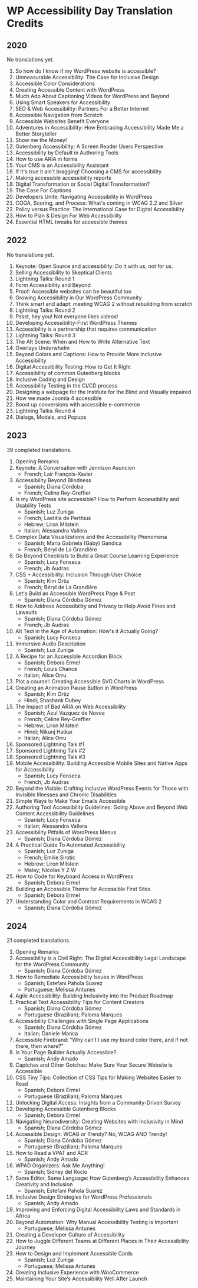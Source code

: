 # WP Accessibility Day Translation Credits

## 2020

No translations yet.

1. So how do I know if my WordPress website is accessible?
1. Unmeasurable Accessibility: The Case for Inclusive Design
1. Accessible Color Considerations
1. Creating Accessible Content with WordPress
1. Much Ado About Captioning Videos for WordPress and Beyond
1. Using Smart Speakers for Accessibility
1. SEO & Web Accessibility: Partners For a Better Internet
1. Accessible Navigation from Scratch
1. Accessible Websites Benefit Everyone
1. Adventures in Accessibility: How Embracing Accessibility Made Me a Better Storyteller
1. Show me the Money!
1. Gutenberg Accessibility: A Screen Reader Users Perspective
1. Accessibility by Default in Authoring Tools
1. How to use ARIA in forms
1. Your CMS is an Accessibility Assistant
1. If it's true it ain't bragging! Choosing a CMS for accessibility
1. Making accessible accessibility reports
1. Digital Transformation or Social Digital Transformation?
1. The Case For Captions
1. Developers Unite: Navigating Accessibility in WordPress
1. COGA, Scoring, and Process: What's coming in WCAG 2.2 and Silver
1. Policy versus Practice: The International Case for Digital Accessibility
1. How to Plan & Design For Web Accessibility
1. Essential HTML tweaks for accessible themes

## 2022

No translations yet.

1. Keynote: Open Source and accessibility: Do it with us, not for us.
1. Selling Accessibility to Skeptical Clients
1. Lightning Talks: Round 1
1. Form Accessibility and Beyond
1. Proof: Accessible websites can be beautiful too
1. Growing Accessibility in Our WordPress Community
1. Think smart and adapt: meeting WCAG 2 without rebuilding from scratch
1. Lightning Talks: Round 2
1. Pssst, hey you! Not everyone likes videos!
1. Developing Accessibility-First WordPress Themes
1. Accessibility is a partnership that requires communication
1. Lightning Talks: Round 3
1. The Alt Scene: When and How to Write Alternative Text
1. Overlays Underwhelm
1. Beyond Colors and Captions: How to Provide More Inclusive Accessibility
1. Digital Accessibility Testing: How to Get It Right
1. Accessibility of common Gutenberg blocks
1. Inclusive Coding and Design
1. Accessibility Testing in the CI/CD process
1. Designing a webpage for the Institute for the Blind and Visually impaired
1. How we made Joomla 4 accessible
1. Boost up conversions with accessible e-commerce
1. Lightning Talks: Round 4
1. Dialogs, Modals, and Popups

## 2023

39 completed translations.

1. Opening Remarks
2. Keynote: A Conversation with Jennison Asuncion
   	- French; Lair François-Xavier
3. Accessibility Beyond Blindness
	- Spanish; Diana Córdoba
	- French; Celine Rey-Greffier
4. Is my WordPress site accessible? How to Perform Accessibility and Usability Tests
   	- Spanish; Luz Zuniga
   	- French; Laetitia de Perthius
   	- Hebrew; Liron Milstein
   	- Italian; Alessandra Vallera
5. Complex Data Visualizations and the Accessibility Phenomena
	- Spanish; Maria Gabriela (Gaby) Gandica
	- French; Béryl de La Grandière
6. Go Beyond Checklists to Build a Great Course Learning Experience
   	- Spanish; Lucy Fonseca
   	- French; Jb Audras
7. CSS + Accessibility: Inclusion Through User Choice
   	- Spanish; Kim Ortiz
   	- French; Béryl de La Grandière
8. Let's Build an Accessible WordPress Page & Post
   	- Spanish; Diana Córdoba Gómez
9. How to Address Accessibility and Privacy to Help Avoid Fines and Lawsuits
   	- Spanish; Diana Córdoba Gómez
   	- French; Jb Audras
10. Alt Text in the Age of Automation: How's it Actually Going?
   	- Spanish; Lucy Fonseca
11. Immersive Audio Description
   	- Spanish; Luz Zuniga
12. A Recipe for an Accessible Accordion Block
	- Spanish; Debora Ermel
	- French; Louis Chance
	- Italian; Alice Orru
13. Plot a course!: Creating Accessible SVG Charts in WordPress
14. Creating an Animation Pause Button in WordPress
	- Spanish; Kim Ortiz
	- Hindi; Shashank Dubey
15. The Impact of Bad ARIA on Web Accessibility
	- Spanish; Azul Vazquez de Novoa
	- French; Celine Rey-Greffier
	- Hebrew; Liron Milstein
	- Hindi; Nikunj Hatkar
 	- Italian; Alice Orru
15. Sponsored Lightning Talk #1
15. Sponsored Lightning Talk #2
15. Sponsored Lightning Talk #3
16. Mobile Accessibility: Building Accessible Mobile Sites and Native Apps for Accessibility
	- Spanish; Lucy Fonseca
 	- French; Jb Audras
17. Beyond the Visible: Crafting Inclusive WordPress Events for Those with Invisible Illnesses and Chronic Disabilities
18. Simple Ways to Make Your Emails Accessible
19. Authoring Tool Accessibility Guidelines: Going Above and Beyond Web Content Accessibility Guidelines
	- Spanish; Lucy Fonseca
	- Italian; Alessandra Vallera
20. Accessibility Pitfalls of WordPress Menus
	- Spanish; Diana Córdoba Gómez
21. A Practical Guide To Automated Accessibility
	- Spanish; Luz Zuniga
	- French; Emilie Sirotic
 	- Hebrew; Liron Milstein
  	- Malay; Nicolas Y Z W
22. How to Code for Keyboard Access in WordPress
  	- Spanish; Debora Ermel
23. Building an Accessible Theme for Accessible First Sites
  	- Spanish; Debora Ermel
24. Understanding Color and Contrast Requirements in WCAG 2
    - Spanish; Diana Córdoba Gómez

## 2024

21 completed translations.

1. Opening Remarks
2. Accessibility is a Civil Right: The Digital Accessibility Legal Landscape for the WordPress Community
  	- Spanish; Diana Córdoba Gómez
3. How to Remediate Accessibility Issues in WordPress
  	- Spanish; Estefani Pahola Suarez
  	- Portuguese; Melissa Antunes
4. Agile Accessibility: Building Inclusivity into the Product Roadmap
5. Practical Text Accessibility Tips for Content Creators
  	- Spanish; Diana Córdoba Gómez
  	- Portuguese (Brazilian); Paloma Marques
6. Accessibility Challenges with Single Page Applications
  	- Spanish; Diana Córdoba Gómez
  	- Italian; Daniele Manca
7. Accessible Firebrand: “Why can’t I use my brand color there, and if not there, then where?”
8. Is Your Page Builder Actually Accessible?
	- Spanish; Andy Amado
9. Captchas and Other Gotchas: Make Sure Your Secure Website is Accessible
10. CSS Tiny Tips: Collection of CSS Tips for Making Websites Easier to Read
	- Spanish; Debora Ermel
	- Portuguese (Brazilian); Paloma Marques
11. Unlocking Digital Access: Insights from a Community-Driven Survey
12. Developing Accessible Gutenberg Blocks
	- Spanish; Debora Ermel
13. Navigating Neurodiversity: Creating Websites with Inclusivity in Mind
	- Spanish; Diana Córdoba Gómez
14. Accessible Design: WCAG or Trendy? No, WCAG AND Trendy!
	- Spanish; Diana Córdoba Gómez
  	- Portuguese (Brazilian); Paloma Marques
15. How to Read a VPAT and ACR
	- Spanish; Andy Amado
16. WPAD Organizers: Ask Me Anything!
	- Spanish; Sidney del Rocio
17. Same Editor, Same Language: How Gutenberg’s Accessibility Enhances Creativity and Inclusion
	- Spanish; Estefani Pahola Suarez
18. Inclusive Design Strategies for WordPress Professionals
  	- Spanish; Andy Amado
19. Improving and Enforcing Digital Accessibility Laws and Standards in Africa
20. Beyond Automation: Why Manual Accessibility Testing is Important
  	- Portuguese; Melissa Antunes
21. Creating a Developer Culture of Accessibility
22. How to Juggle Different Teams at Different Places in Their Accessibility Journey
23. How to Design and Implement Accessible Cards
  	- Spanish; Luz Zuniga
  	- Portuguese; Melissa Antunes
24. Creating Inclusive Experience with WooCommerce
25. Maintaining Your Site’s Accessibility Well After Launch
